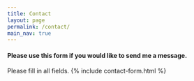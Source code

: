 ```yaml
---
title: Contact
layout: page
permalink: /contact/
main_nav: true
---
```


#### Please use this form if you would like to send me a message.

Please fill in all fields.
{% include contact-form.html %}

